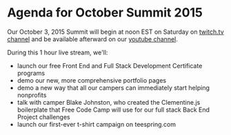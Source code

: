 # Agenda for October Summit 2015

Our October 3, 2015 Summit will begin at noon EST on Saturday on [twitch.tv channel](http://twitch.tv/freecodecamp) and be available afterward on our [youtube channel](https://www.youtube.com/channel/UC8butISFwT-Wl7EV0hUK0BQ?sub_confirmation=1).

During this 1 hour live stream, we'll:

- launch our free Front End and Full Stack Development Certificate programs
- demo our new, more comprehensive portfolio pages
- demo a new way that all our campers can immediately start helping nonprofits
- talk with camper Blake Johnston, who created the Clementine.js boilerplate that Free Code Camp will use for our full stack Back End Project challenges
- launch our first-ever t-shirt campaign on teespring.com

